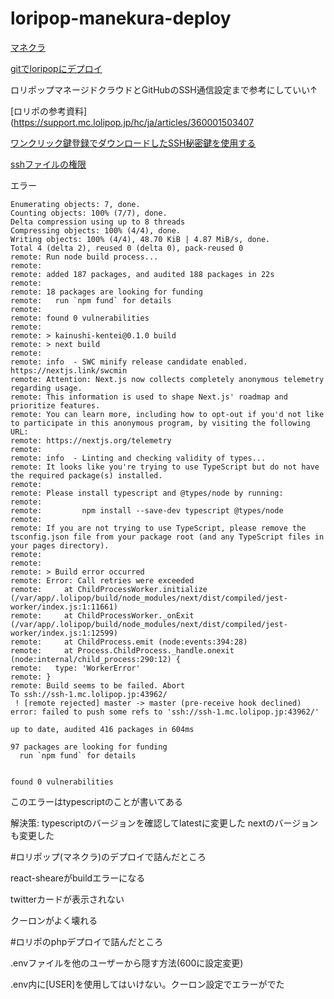 # loripop-manekura-deploy

[マネクラ](https://mc.lolipop.jp/)

[gitでloripopにデプロイ](https://github.com/abe-masafumi/git-deploy-)

ロリポップマネージドクラウドとGitHubのSSH通信設定まで参考にしていい↑

[ロリポの参考資料](https://support.mc.lolipop.jp/hc/ja/articles/360001503407

[ワンクリック鍵登録でダウンロードしたSSH秘密鍵を使用する](https://support.mc.lolipop.jp/hc/ja/articles/360052370234-%E3%83%AF%E3%83%B3%E3%82%AF%E3%83%AA%E3%83%83%E3%82%AF%E9%8D%B5%E7%99%BB%E9%8C%B2%E3%81%A7%E3%83%80%E3%82%A6%E3%83%B3%E3%83%AD%E3%83%BC%E3%83%89%E3%81%97%E3%81%9FSSH%E7%A7%98%E5%AF%86%E9%8D%B5%E3%82%92%E4%BD%BF%E7%94%A8%E3%81%99%E3%82%8B)

[sshファイルの権限](https://qiita.com/yuki82511988/items/0369808ad6cc226d936e)


エラー
```bush
Enumerating objects: 7, done.
Counting objects: 100% (7/7), done.
Delta compression using up to 8 threads
Compressing objects: 100% (4/4), done.
Writing objects: 100% (4/4), 48.70 KiB | 4.87 MiB/s, done.
Total 4 (delta 2), reused 0 (delta 0), pack-reused 0
remote: Run node build process...
remote: 
remote: added 187 packages, and audited 188 packages in 22s
remote: 
remote: 18 packages are looking for funding
remote:   run `npm fund` for details
remote: 
remote: found 0 vulnerabilities
remote: 
remote: > kainushi-kentei@0.1.0 build
remote: > next build
remote: 
remote: info  - SWC minify release candidate enabled. https://nextjs.link/swcmin
remote: Attention: Next.js now collects completely anonymous telemetry regarding usage.
remote: This information is used to shape Next.js' roadmap and prioritize features.
remote: You can learn more, including how to opt-out if you'd not like to participate in this anonymous program, by visiting the following URL:
remote: https://nextjs.org/telemetry
remote: 
remote: info  - Linting and checking validity of types...
remote: It looks like you're trying to use TypeScript but do not have the required package(s) installed.
remote: 
remote: Please install typescript and @types/node by running:
remote: 
remote:         npm install --save-dev typescript @types/node
remote: 
remote: If you are not trying to use TypeScript, please remove the tsconfig.json file from your package root (and any TypeScript files in your pages directory).
remote: 
remote: 
remote: > Build error occurred
remote: Error: Call retries were exceeded
remote:     at ChildProcessWorker.initialize (/var/app/.lolipop/build/node_modules/next/dist/compiled/jest-worker/index.js:1:11661)
remote:     at ChildProcessWorker._onExit (/var/app/.lolipop/build/node_modules/next/dist/compiled/jest-worker/index.js:1:12599)
remote:     at ChildProcess.emit (node:events:394:28)
remote:     at Process.ChildProcess._handle.onexit (node:internal/child_process:290:12) {
remote:   type: 'WorkerError'
remote: }
remote: Build seems to be failed. Abort
To ssh://ssh-1.mc.lolipop.jp:43962/
 ! [remote rejected] master -> master (pre-receive hook declined)
error: failed to push some refs to 'ssh://ssh-1.mc.lolipop.jp:43962/'

up to date, audited 416 packages in 604ms

97 packages are looking for funding
  run `npm fund` for details


found 0 vulnerabilities
```

このエラーはtypescriptのことが書いてある

解決策:
typescriptのバージョンを確認してlatestに変更した
nextのバージョンも変更した

#ロリポップ(マネクラ)のデプロイで詰んだところ

react-sheareがbuildエラーになる

twitterカードが表示されない

クーロンがよく壊れる

#ロリポのphpデプロイで詰んだところ

.envファイルを他のユーザーから隠す方法(600に設定変更)

.env内に[USER]を使用してはいけない。クーロン設定でエラーがでた





